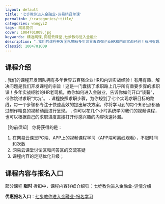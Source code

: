 ```yaml
---
layout: default
title: '七步教你进入金融业-网易精品单课'
permalink: /:categories/:title/
categories: wangyi2
tags: 网易提供
cover: 1004701009.jpg
keywords: 精选网课,网易云课堂,七步教你进入金融业
description: ".我们的课程开发团队拥有多年世界五百强企业HR和内训实战经验！有用有趣、解决问题是我们开发课程的宗旨！这是一门囊括了求职路上几乎所有重要步骤的求职课！多年实战经验的HR老司机，教你如何进入金"
classid: 1004701009
---
```


## 课程介绍

.      我们的课程开发团队拥有多年世界五百强企业HR和内训实战经验！有用有趣、解决问题是我们开发课程的宗旨！这是一门囊括了求职路上几乎所有重要步骤的求职课！多年实战经验的HR老司机，教你如何进入金融业，告诉你如何开口“谈薪”，带你跳过求职“大坑”。
.      课程按照求职步骤，为你规划了七个实现求职目标的路线，每一个步骤都专注于快速高效的提出解决方案，你将学习到的每个知识点都通过制作精良的视频动画进行呈现。
.      你可以花几个小时系统学习我们的视频课程，也可以根据自己的求职进度直接打开你感兴趣的内容快速补漏。

［购前须知］
你将获得的是：
1. 在网易云课堂PC端、APP上的视频课程学习（APP端可离线观看），不限时间和次数
2. 网易云课堂讨论区和问答区的交流答疑
3. 课程内容的定期优化升级；

## 课程内容与报名入口

部分课程 **限时** 折扣中，课程内容详细介绍见：[七步教你进入金融业-详情介绍](https://study.163.com/course/introduction/1004701009.htm?share=1&shareId=1025206652&utm_campaign=share&utm_medium=iphoneShare&utm_source=&utm_u=1025206652)

**优惠报名入口**：[七步教你进入金融业-报名学习](https://study.163.com/course/introduction/1004701009.htm?share=1&shareId=1025206652&utm_campaign=share&utm_medium=iphoneShare&utm_source=&utm_u=1025206652)

